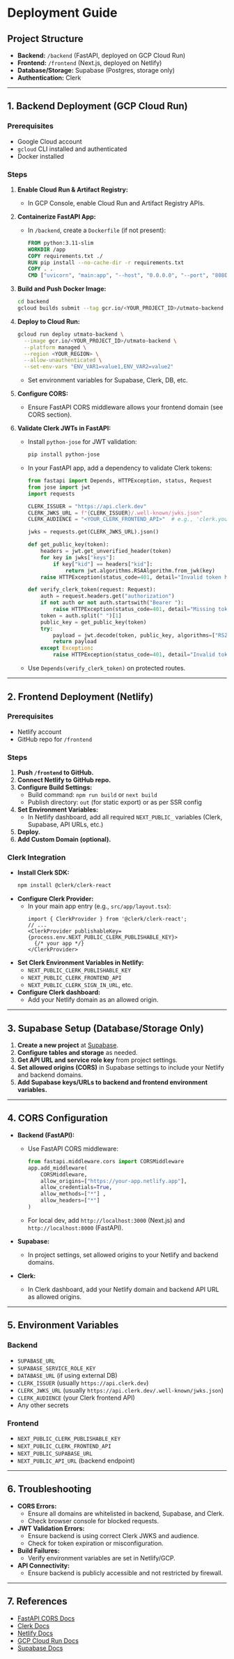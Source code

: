 # Deployment Guide

## Project Structure
- **Backend:** `/backend` (FastAPI, deployed on GCP Cloud Run)
- **Frontend:** `/frontend` (Next.js, deployed on Netlify)
- **Database/Storage:** Supabase (Postgres, storage only)
- **Authentication:** Clerk

---

## 1. Backend Deployment (GCP Cloud Run)

### Prerequisites
- Google Cloud account
- `gcloud` CLI installed and authenticated
- Docker installed

### Steps
1. **Enable Cloud Run & Artifact Registry:**
   - In GCP Console, enable Cloud Run and Artifact Registry APIs.

2. **Containerize FastAPI App:**
   - In `/backend`, create a `Dockerfile` (if not present):
     ```dockerfile
     FROM python:3.11-slim
     WORKDIR /app
     COPY requirements.txt ./
     RUN pip install --no-cache-dir -r requirements.txt
     COPY . .
     CMD ["uvicorn", "main:app", "--host", "0.0.0.0", "--port", "8080"]
     ```

3. **Build and Push Docker Image:**
   ```sh
   cd backend
   gcloud builds submit --tag gcr.io/<YOUR_PROJECT_ID>/utmato-backend
   ```

4. **Deploy to Cloud Run:**
   ```sh
   gcloud run deploy utmato-backend \
     --image gcr.io/<YOUR_PROJECT_ID>/utmato-backend \
     --platform managed \
     --region <YOUR_REGION> \
     --allow-unauthenticated \
     --set-env-vars "ENV_VAR1=value1,ENV_VAR2=value2"
   ```
   - Set environment variables for Supabase, Clerk, DB, etc.

5. **Configure CORS:**
   - Ensure FastAPI CORS middleware allows your frontend domain (see CORS section).

6. **Validate Clerk JWTs in FastAPI:**
   - Install `python-jose` for JWT validation:
     ```sh
     pip install python-jose
     ```
   - In your FastAPI app, add a dependency to validate Clerk tokens:
     ```python
     from fastapi import Depends, HTTPException, status, Request
     from jose import jwt
     import requests

     CLERK_ISSUER = "https://api.clerk.dev"
     CLERK_JWKS_URL = f"{CLERK_ISSUER}/.well-known/jwks.json"
     CLERK_AUDIENCE = "<YOUR_CLERK_FRONTEND_API>"  # e.g., 'clerk.yourdomain.com'

     jwks = requests.get(CLERK_JWKS_URL).json()

     def get_public_key(token):
         headers = jwt.get_unverified_header(token)
         for key in jwks["keys"]:
             if key["kid"] == headers["kid"]:
                 return jwt.algorithms.RSAAlgorithm.from_jwk(key)
         raise HTTPException(status_code=401, detail="Invalid token header")

     def verify_clerk_token(request: Request):
         auth = request.headers.get("authorization")
         if not auth or not auth.startswith("Bearer "):
             raise HTTPException(status_code=401, detail="Missing token")
         token = auth.split(" ")[1]
         public_key = get_public_key(token)
         try:
             payload = jwt.decode(token, public_key, algorithms=["RS256"], audience=CLERK_AUDIENCE, issuer=CLERK_ISSUER)
             return payload
         except Exception:
             raise HTTPException(status_code=401, detail="Invalid token")
     ```
   - Use `Depends(verify_clerk_token)` on protected routes.

---

## 2. Frontend Deployment (Netlify)

### Prerequisites
- Netlify account
- GitHub repo for `/frontend`

### Steps
1. **Push `/frontend` to GitHub.**
2. **Connect Netlify to GitHub repo.**
3. **Configure Build Settings:**
   - Build command: `npm run build` or `next build`
   - Publish directory: `out` (for static export) or as per SSR config
4. **Set Environment Variables:**
   - In Netlify dashboard, add all required `NEXT_PUBLIC_` variables (Clerk, Supabase, API URLs, etc.)
5. **Deploy.**
6. **Add Custom Domain (optional).**

### Clerk Integration
- **Install Clerk SDK:**
  ```sh
  npm install @clerk/clerk-react
  ```
- **Configure Clerk Provider:**
  - In your main app entry (e.g., `src/app/layout.tsx`):
    ```tsx
    import { ClerkProvider } from '@clerk/clerk-react';
    // ...
    <ClerkProvider publishableKey={process.env.NEXT_PUBLIC_CLERK_PUBLISHABLE_KEY}>
      {/* your app */}
    </ClerkProvider>
    ```
- **Set Clerk Environment Variables in Netlify:**
  - `NEXT_PUBLIC_CLERK_PUBLISHABLE_KEY`
  - `NEXT_PUBLIC_CLERK_FRONTEND_API`
  - `NEXT_PUBLIC_CLERK_SIGN_IN_URL`, etc.
- **Configure Clerk dashboard:**
  - Add your Netlify domain as an allowed origin.

---

## 3. Supabase Setup (Database/Storage Only)

1. **Create a new project** at [Supabase](https://app.supabase.com/).
2. **Configure tables and storage** as needed.
3. **Get API URL and service role key** from project settings.
4. **Set allowed origins (CORS)** in Supabase settings to include your Netlify and backend domains.
5. **Add Supabase keys/URLs to backend and frontend environment variables.**

---

## 4. CORS Configuration

- **Backend (FastAPI):**
  - Use FastAPI CORS middleware:
    ```python
    from fastapi.middleware.cors import CORSMiddleware
    app.add_middleware(
        CORSMiddleware,
        allow_origins=["https://your-app.netlify.app"],
        allow_credentials=True,
        allow_methods=["*"] ,
        allow_headers=["*"]
    )
    ```
  - For local dev, add `http://localhost:3000` (Next.js) and `http://localhost:8000` (FastAPI).

- **Supabase:**
  - In project settings, set allowed origins to your Netlify and backend domains.

- **Clerk:**
  - In Clerk dashboard, add your Netlify domain and backend API URL as allowed origins.

---

## 5. Environment Variables

### Backend
- `SUPABASE_URL`
- `SUPABASE_SERVICE_ROLE_KEY`
- `DATABASE_URL` (if using external DB)
- `CLERK_ISSUER` (usually `https://api.clerk.dev`)
- `CLERK_JWKS_URL` (usually `https://api.clerk.dev/.well-known/jwks.json`)
- `CLERK_AUDIENCE` (your Clerk frontend API)
- Any other secrets

### Frontend
- `NEXT_PUBLIC_CLERK_PUBLISHABLE_KEY`
- `NEXT_PUBLIC_CLERK_FRONTEND_API`
- `NEXT_PUBLIC_SUPABASE_URL`
- `NEXT_PUBLIC_API_URL` (backend endpoint)

---

## 6. Troubleshooting

- **CORS Errors:**
  - Ensure all domains are whitelisted in backend, Supabase, and Clerk.
  - Check browser console for blocked requests.
- **JWT Validation Errors:**
  - Ensure backend is using correct Clerk JWKS and audience.
  - Check for token expiration or misconfiguration.
- **Build Failures:**
  - Verify environment variables are set in Netlify/GCP.
- **API Connectivity:**
  - Ensure backend is publicly accessible and not restricted by firewall.

---

## 7. References
- [FastAPI CORS Docs](https://fastapi.tiangolo.com/tutorial/cors/)
- [Clerk Docs](https://clerk.com/docs)
- [Netlify Docs](https://docs.netlify.com/)
- [GCP Cloud Run Docs](https://cloud.google.com/run/docs/)
- [Supabase Docs](https://supabase.com/docs) 